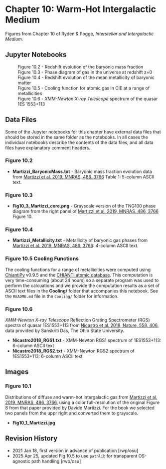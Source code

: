 # Chapter 10: Warm-Hot Intergalactic Medium

Figures from Chapter 10 of Ryden & Pogge, *Interstellar and Intergalactic Medium*.

## Jupyter Notebooks
<dl>
 <dd>Figure 10.2 - Redshift evolution of the baryonic mass fraction
 <dd>Figure 10.3 - Phase diagram of gas in the universe at redshift z=0
 <dd>Figure 10.4 - Redshift evolution of the mean metallicity of baryonic matter
 <dd>Figure 10.5 - Cooling function for atomic gas in CIE at a range of metallicities
 <dd>Figure 10.6 - <i>XMM-Newton X-ray Telescope</i> spectrum of the quasar 1ES 1553+113
</dl>

## Data Files

Some of the Jupyter notebooks for this chapter have external data files that should be stored in the same
folder as the notebooks.  In all cases the individual notebooks describe the contents of the data files, 
and all data files have explanatory comment headers.

### Figure 10.2
* **Martizzi_BaryonicMass.txt** - Baryonic mass fraction evolution data from [Martizzi et al. 2019, MNRAS, 486, 3766](https://ui.adsabs.harvard.edu/abs/2019MNRAS.486.3766M) Table 1: 5-column ASCII text. 

### Figure 10.3
* **Fig10_3_Martizzi_core.png** - Grayscale version of the TNG100 phase diagram from the right panel of
[Martizzi et al. 2019, MNRAS, 486, 3766](https://ui.adsabs.harvard.edu/abs/2019MNRAS.486.3766M) Figure 10.

### Figure 10.4
* **Martizzi_Metallicity.txt** - Metallicity of baryonic gas phases from [Martizzi et al. 2019, MNRAS, 486, 3766](https://ui.adsabs.harvard.edu/abs/2019MNRAS.486.3766M): 4-column ASCII text. 

### Figure 10.5 Cooling Functions
The cooling functions for a range of metallicities were computed using [ChiantiPy](https://github.com/chianti-atomic/ChiantiPy/) v0.9.5 and the
[CHIANTI atomic database](https://www.chiantidatabase.org/). This computation is very time-consuming (about 24 hours) so a separate program was used to 
perform the calcuations and we provide the computation results as a set of ASCII text files in the **Cooling/** folder that accompanies this notebook.
See the `README.md` file in the `Cooling/` folder for information.

### Figure 10.6
*XMM-Newton X-ray Telescope* Reflection Grating Spectrometer (RGS) spectra of quasar 1ES1553+113 from 
[Nicastro et al. 2018, Nature, 558, 406](https://ui.adsabs.harvard.edu/abs/2018Natur.558..406N), data provided by Sanskriti Das, The Ohio State University.

* **Nicastro2018_RGS1.txt** - XMM-Newton RGS1 spectrum of 1ES1553+113: 6-column ASCII text
* **Nicastro2018_RGS2.txt** - XMM-Newton RGS2 spectrum of 1ES1553+113: 6-column ASCII text

## Images

### Figure 10.1
Distributions of diffuse and warm-hot intergalactic gas from [Martizzi et al. 2019, MNRAS, 486, 3766](https://ui.adsabs.harvard.edu/abs/2019MNRAS.486.3766M),
using a color full-resolution of the original Figure 8 from that paper provided by Davide Martizzi. For the book we selected two panels from the uppr right 
and converted them to grayscale.
 * **Fig10_1_Martizzi.jpg**

## Revision History

* 2021 Jan 18, first version in advance of publication [rwp/osu]
* 2025 Apr 25, updated Fig 10.5 to use `pathlib` for transparent OS-agnostic path handling [rwp/osu]
